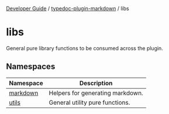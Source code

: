 [Developer Guide](../../README.md) / [typedoc-plugin-markdown](../README.md) / libs

# libs

General pure library functions to be consumed across the plugin.

## Namespaces

| Namespace | Description |
| ------ | ------ |
| [markdown](namespaces/markdown/README.md) | Helpers for generating markdown. |
| [utils](namespaces/utils/README.md) | General utility pure functions. |
